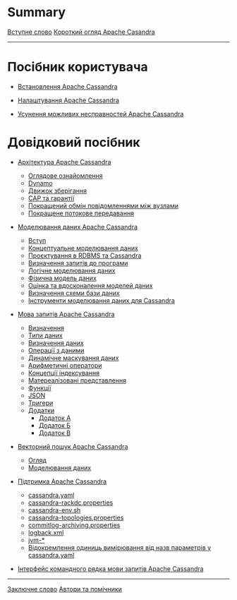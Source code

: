 # Summary

[Вступне слово](./prefix/introduction.md)
[Короткий огляд Apache Casandra](./prefix/overview.md)

---

# Посібник користувача

- [Встановлення Apache Cassandra](./body/user_guide/installation.md)

- [Налаштування Apache Cassandra]()

- [Усунення можливих несправностей Apache Cassandra]()

# Довідковий посібник


- [Архітектура Apache Cassandra](./body/reference_guide/architecture.md)
    - [Оглядове ознайомлення](./body/reference_guide/architecture/overview.md)
    - [Dynamo](./body/reference_guide/architecture/dymano.md)
    - [Движок зберігання](./body/reference_guide/architecture/storage_engine.md)
    - [CAP та гарантії](./body/reference_guide/architecture/guarantees.md)
    - [Покращений обмін повідомленнями між вузлами]()
    - [Покращене потокове передавання]()

- [Моделювання даних Apache Cassandra](./body/reference_guide/data_modeling.md)
    - [Вступ](./body/reference_guide/data_modeling/introduction.md)
    - [Концептуальне моделювання даних](./body/reference_guide/data_modeling/conceptual_data_modeling.md)
    - [Проєктування в RDBMS та Cassandra](./body/reference_guide/data_modeling/rdbms_design.md)
    - [Визначення запитів до програми](./body/reference_guide/data_modeling/defining_app_queries.md)
    - [Логічне моделювання даних](./body/reference_guide/data_modeling/logical_dm.md)
    - [Фізична модель даних](./body/reference_guide/data_modeling/physical_dm.md)
    - [Оцінка та вдосконалення моделей даних]()
    - [Визначення схеми бази даних](./body/reference_guide/data_modeling/defining_schema.md)
    - [Інструменти моделювання даних для Cassandra](./body/reference_guide/data_modeling/cassandra_dm_tools.md)

- [Мова запитів Apache Cassandra](./body/reference_guide/cql.md)
    - [Визначення](./body/reference_guide/cql/definitions.md)
    - [Типи даних](./body/reference_guide/cql/data_types.md)
    - [Визначення даних](./body/reference_guide/cql/data_definition.md)
    - [Операції з даними](./body/reference_guide/cql/data_manipulation.md)
    - [Динамічне маскування даних]()
    - [Арифметичні оператори]()
    - [Концепції індексування]()
    - [Матереалізовані представлення]()
    - [Функції]()
    - [JSON]()
    - [Тригери]()
    - [Додатки]()
        - [Додаток А]()
        - [Додаток Б]()
        - [Додаток В]()

- [Векторний пошук Apache Cassandra](./body/reference_guide/vector_search.md)
    - [Огляд](./body/reference_guide/vector_search/overview.md)
    - [Моделювання даних]()

- [Підтримка Apache Cassandra]()
    - [cassandra.yaml]()
    - [cassandra-rackdc.properties]()
    - [cassandra-env.sh]()
    - [cassandra-topologies.properties]()
    - [commitlog-archiving.properties]()
    - [logback.xml]()
    - [jvm-*]()
    - [Відокремлення одиниць вимірювання від назв параметрів у cassandra.yaml]()

- [Інтерфейс командного рядка мови запитів Apache Cassandra](./body/reference_guide/sqlsh.md)

---

[Заключне слово](./suffix/foreword.md)
[Автори та помічники](./suffix/authors_contributors.md)